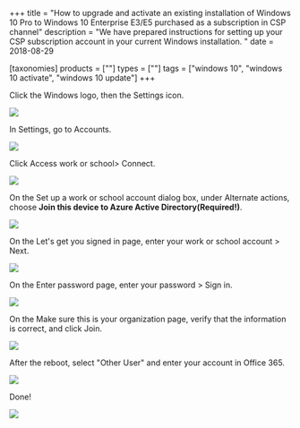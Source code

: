 +++
title = "How to upgrade and activate an existing installation of Windows 10 Pro to Windows 10 Enterprise E3/E5 purchased as a subscription in CSP channel"
description = "We have prepared instructions for setting up your CSP subscription account in your current Windows installation. "
date = 2018-08-29

[taxonomies]
products = [""]
types = [""]
tags = ["windows 10", "windows 10 activate", "windows 10 update"]
+++

Click the Windows logo, then the Settings icon.

![](https://o365hq.com/images/162.png)

In Settings, go to Accounts.

![](https://o365hq.com/images/163.png)

Click Access work or school\> Connect.

![](https://o365hq.com/images/164.png)

On the Set up a work or school account dialog box, under Alternate actions,
choose **Join this device to Azure Active Directory(Required!)**.

![](https://o365hq.com/images/165.png)

On the Let's get you signed in page, enter your work or school account
\> Next.

![](https://o365hq.com/images/166.png)

On the Enter password page, enter your password \> Sign in.

![](https://o365hq.com/images/167.png)

On the Make sure this is your organization page, verify that the
information is correct, and click Join.

![](https://o365hq.com/images/168.png)

After the reboot, select "Other User" and enter your account in Office
365.

![](https://o365hq.com/images/170.png)

Done!

![](https://o365hq.com/images/169.png)

